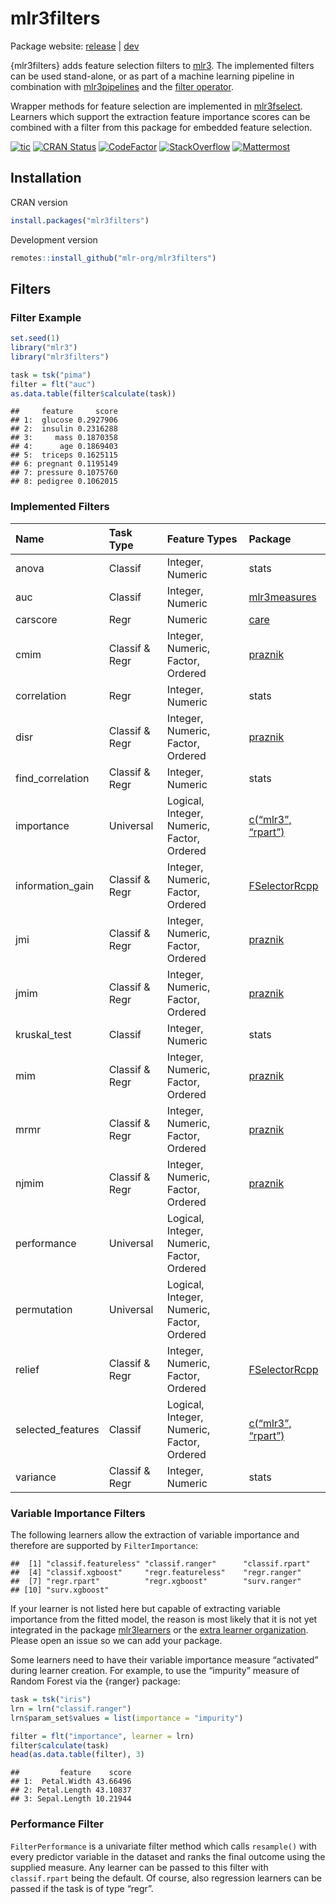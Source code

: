 
# mlr3filters

Package website: [release](https://mlr3filters.mlr-org.com/) \|
[dev](https://mlr3filters.mlr-org.com/dev/)

{mlr3filters} adds feature selection filters to
[mlr3](https://mlr3.mlr-org.com). The implemented filters can be used
stand-alone, or as part of a machine learning pipeline in combination
with [mlr3pipelines](https://mlr3pipelines.mlr-org.com) and the [filter
operator](https://mlr3pipelines.mlr-org.com/reference/mlr_pipeops_filter.html).

Wrapper methods for feature selection are implemented in
[mlr3fselect](https://mlr3fselect.mlr-org.com). Learners which support
the extraction feature importance scores can be combined with a filter
from this package for embedded feature selection.

<!-- badges: start -->

[![tic](https://github.com/mlr-org/mlr3filters/workflows/tic/badge.svg?branch=master)](https://github.com/mlr-org/mlr3filters/actions)
[![CRAN
Status](https://www.r-pkg.org/badges/version/mlr3filters)](https://cran.r-project.org/package=mlr3filters)
[![CodeFactor](https://www.codefactor.io/repository/github/mlr-org/mlr3filters/badge)](https://www.codefactor.io/repository/github/mlr-org/mlr3filters)
[![StackOverflow](https://img.shields.io/badge/stackoverflow-mlr3-orange.svg)](https://stackoverflow.com/questions/tagged/mlr3)
[![Mattermost](https://img.shields.io/badge/chat-mattermost-orange.svg)](https://lmmisld-lmu-stats-slds.srv.mwn.de/mlr_invite/)
<!-- badges: end -->

## Installation

CRAN version

``` r
install.packages("mlr3filters")
```

Development version

``` r
remotes::install_github("mlr-org/mlr3filters")
```

## Filters

### Filter Example

``` r
set.seed(1)
library("mlr3")
library("mlr3filters")

task = tsk("pima")
filter = flt("auc")
as.data.table(filter$calculate(task))
```

    ##     feature     score
    ## 1:  glucose 0.2927906
    ## 2:  insulin 0.2316288
    ## 3:     mass 0.1870358
    ## 4:      age 0.1869403
    ## 5:  triceps 0.1625115
    ## 6: pregnant 0.1195149
    ## 7: pressure 0.1075760
    ## 8: pedigree 0.1062015

### Implemented Filters

| Name              | Task Type      | Feature Types                              | Package                                                                               |
|:------------------|:---------------|:-------------------------------------------|:--------------------------------------------------------------------------------------|
| anova             | Classif        | Integer, Numeric                           | stats                                                                                 |
| auc               | Classif        | Integer, Numeric                           | [mlr3measures](https://cran.r-project.org/package=mlr3measures)                       |
| carscore          | Regr           | Numeric                                    | [care](https://cran.r-project.org/package=care)                                       |
| cmim              | Classif & Regr | Integer, Numeric, Factor, Ordered          | [praznik](https://cran.r-project.org/package=praznik)                                 |
| correlation       | Regr           | Integer, Numeric                           | stats                                                                                 |
| disr              | Classif & Regr | Integer, Numeric, Factor, Ordered          | [praznik](https://cran.r-project.org/package=praznik)                                 |
| find_correlation  | Classif & Regr | Integer, Numeric                           | stats                                                                                 |
| importance        | Universal      | Logical, Integer, Numeric, Factor, Ordered | [c(“mlr3”, “rpart”)](https://cran.r-project.org/package=c(%22mlr3%22,%20%22rpart%22)) |
| information_gain  | Classif & Regr | Integer, Numeric, Factor, Ordered          | [FSelectorRcpp](https://cran.r-project.org/package=FSelectorRcpp)                     |
| jmi               | Classif & Regr | Integer, Numeric, Factor, Ordered          | [praznik](https://cran.r-project.org/package=praznik)                                 |
| jmim              | Classif & Regr | Integer, Numeric, Factor, Ordered          | [praznik](https://cran.r-project.org/package=praznik)                                 |
| kruskal_test      | Classif        | Integer, Numeric                           | stats                                                                                 |
| mim               | Classif & Regr | Integer, Numeric, Factor, Ordered          | [praznik](https://cran.r-project.org/package=praznik)                                 |
| mrmr              | Classif & Regr | Integer, Numeric, Factor, Ordered          | [praznik](https://cran.r-project.org/package=praznik)                                 |
| njmim             | Classif & Regr | Integer, Numeric, Factor, Ordered          | [praznik](https://cran.r-project.org/package=praznik)                                 |
| performance       | Universal      | Logical, Integer, Numeric, Factor, Ordered |                                                                                       |
| permutation       | Universal      | Logical, Integer, Numeric, Factor, Ordered |                                                                                       |
| relief            | Classif & Regr | Integer, Numeric, Factor, Ordered          | [FSelectorRcpp](https://cran.r-project.org/package=FSelectorRcpp)                     |
| selected_features | Classif        | Logical, Integer, Numeric, Factor, Ordered | [c(“mlr3”, “rpart”)](https://cran.r-project.org/package=c(%22mlr3%22,%20%22rpart%22)) |
| variance          | Classif & Regr | Integer, Numeric                           | stats                                                                                 |

### Variable Importance Filters

The following learners allow the extraction of variable importance and
therefore are supported by `FilterImportance`:

    ##  [1] "classif.featureless" "classif.ranger"      "classif.rpart"      
    ##  [4] "classif.xgboost"     "regr.featureless"    "regr.ranger"        
    ##  [7] "regr.rpart"          "regr.xgboost"        "surv.ranger"        
    ## [10] "surv.xgboost"

If your learner is not listed here but capable of extracting variable
importance from the fitted model, the reason is most likely that it is
not yet integrated in the package
[mlr3learners](https://github.com/mlr-org/mlr3learners) or the [extra
learner organization](https://github.com/mlr3learners). Please open an
issue so we can add your package.

Some learners need to have their variable importance measure “activated”
during learner creation. For example, to use the “impurity” measure of
Random Forest via the {ranger} package:

``` r
task = tsk("iris")
lrn = lrn("classif.ranger")
lrn$param_set$values = list(importance = "impurity")

filter = flt("importance", learner = lrn)
filter$calculate(task)
head(as.data.table(filter), 3)
```

    ##         feature    score
    ## 1:  Petal.Width 43.66496
    ## 2: Petal.Length 43.10837
    ## 3: Sepal.Length 10.21944

### Performance Filter

`FilterPerformance` is a univariate filter method which calls
`resample()` with every predictor variable in the dataset and ranks the
final outcome using the supplied measure. Any learner can be passed to
this filter with `classif.rpart` being the default. Of course, also
regression learners can be passed if the task is of type “regr”.
